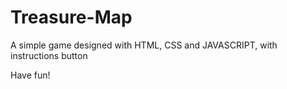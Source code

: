 # Treasure-Map

A simple game designed with HTML, CSS and JAVASCRIPT, with instructions button

Have fun!
